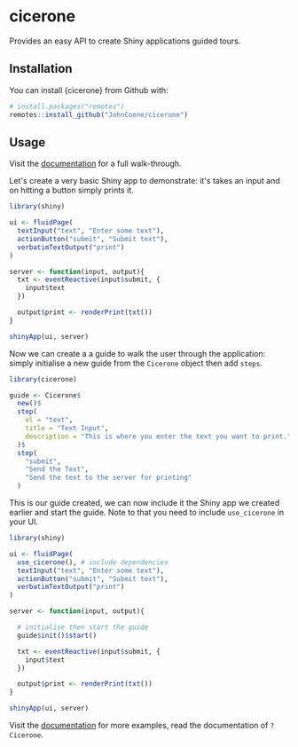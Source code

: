 <!-- badges: start -->
<!-- badges: end -->

# cicerone

Provides an easy API to create Shiny applications guided tours.

## Installation

You can install {cicerone} from Github with:

``` r
# install.packages("remotes")
remotes::install_github("JohnCoene/cicerone")
```

## Usage

Visit the [documentation](https://shiny.john-coene.com/) for a full walk-through.

Let's create a very basic Shiny app to demonstrate: it's takes an input and on hitting a button simply prints it.

```r
library(shiny)

ui <- fluidPage(
  textInput("text", "Enter some text"),
  actionButton("submit", "Submit text"),
  verbatimTextOutput("print")
)

server <- function(input, output){
  txt <- eventReactive(input$submit, {
    input$text
  })

  output$print <- renderPrint(txt())
}

shinyApp(ui, server)
```

Now we can create a a guide to walk the user through the application: simply initialise a new guide from the `Cicerone` object then add `steps`.

```r
library(cicerone)

guide <- Cicerone$
  new()$ 
  step(
    el = "text",
    title = "Text Input",
    description = "This is where you enter the text you want to print."
  )$
  step(
    "submit",
    "Send the Text",
    "Send the text to the server for printing"
  )
```

This is our guide created, we can now include it the Shiny app we created earlier and start the guide. Note to that you need to include `use_cicerone` in your UI.

```r
library(shiny)

ui <- fluidPage(
  use_cicerone(), # include dependencies
  textInput("text", "Enter some text"),
  actionButton("submit", "Submit text"),
  verbatimTextOutput("print")
)

server <- function(input, output){

  # initialise then start the guide
  guide$init()$start()

  txt <- eventReactive(input$submit, {
    input$text
  })

  output$print <- renderPrint(txt())
}

shinyApp(ui, server)
```

Visit the [documentation](https://shiny.john-coene.com/) for more examples, read the documentation of `?Cicerone`.
